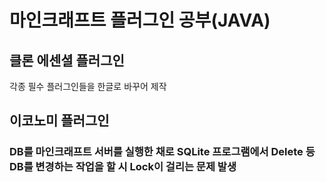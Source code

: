 마인크래프트 플러그인 공부(JAVA)
======================
## 클론 에센셜 플러그인
각종 필수 플러그인들을 한글로 바꾸어 제작

## 이코노미 플러그인
### DB를 마인크래프트 서버를 실행한  채로 SQLite 프로그램에서 Delete 등 DB를 변경하는 작업을 할 시 Lock이 걸리는 문제 발생
